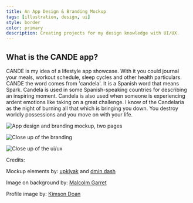 ```yaml
---
title: An App Design & Branding Mockup
tags: [illustration, design, ui]
style: border
color: primary
description: Creating projects for my design knowledge with UI/UX.
---
```



## What is the CANDE app?

CANDE is my idea of a lifestyle app showcase. With it you could journal your meals, workout schedule, sleep cycles and other health particulars. CANDE the word comes from 'candela'. It is a Spanish word that means Spark. Candela is used in some Spanish-speaking countries for describing an inspiring moment. Candela is also used when someone is experiencing ardent emotions like taking on a great challenge. I know of the Candelaria as the night of burning all that which is bringing you down. You destroy worldly possessions and you move on with your life.


![App design and branding mockup, two pages](https://i.imgur.com/tMgLCiX.jpg "CANDE")

![Close up of the branding](https://i.imgur.com/rewBVXy.png "CANDE branding")

![Close up of the ui/ux](https://i.imgur.com/uJvyZYM.png "CANDE app")


Credits:

Mockup elements by: [upklyak](https://www.freepik.com/free-photos-vectors/mockup) and [dmin dash](https://www.freepik.com/free-photos-vectors/infographic)

Image on background by: [Malcolm Garret](https://www.pexels.com/@bymalcolmgarret)

Profile image by: [Kimson Doan](https://unsplash.com/@kimsondoan)

